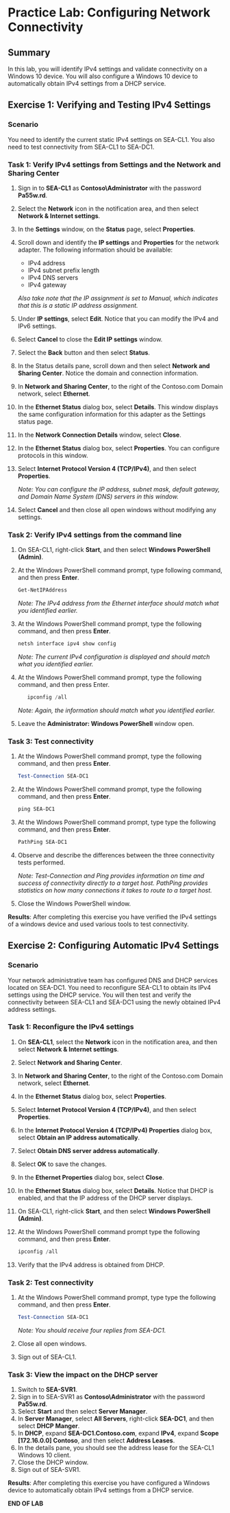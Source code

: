 # Practice Lab: Configuring Network Connectivity

## Summary

In this lab, you will identify IPv4 settings and validate connectivity on a Windows 10 device. You will also configure a Windows 10 device to automatically obtain IPv4 settings from a DHCP service.

## Exercise 1: Verifying and Testing IPv4 Settings

### Scenario

You need to identify the current static IPv4 settings on SEA-CL1. You also need to test connectivity from SEA-CL1 to SEA-DC1.

### Task 1: Verify IPv4 settings from Settings and the Network and Sharing Center

1. Sign in to **SEA-CL1** as **Contoso\\Administrator** with the password **Pa55w.rd**.

2. Select the **Network** icon in the notification area, and then select **Network & Internet settings**.

3. In the **Settings** window, on the **Status** page, select **Properties**.

4. Scroll down and identify the **IP settings** and **Properties** for the network adapter. The following information should be available:

   - IPv4 address
   - IPv4 subnet prefix length
   - IPv4 DNS servers
   - IPv4 gateway

   *Also take note that the IP assignment is set to Manual, which indicates that this is a static IP address assignment.*

5. Under **IP settings**, select **Edit**. Notice that you can modify the IPv4 and IPv6 settings.

6. Select **Cancel** to close the **Edit IP settings** window.

7. Select the **Back** button and then select **Status**.

8. In the Status details pane, scroll down and then select **Network and Sharing Center**. Notice the domain and connection information.

9. In **Network and Sharing Center**, to the right of the Contoso.com Domain network, select **Ethernet**.

10. In the **Ethernet Status** dialog box, select **Details**. This window displays the same configuration information for this adapter as the Settings status page.

11. In the **Network Connection Details** window, select **Close**.

12. In the **Ethernet Status** dialog box, select **Properties**. You can configure protocols in this window.

13. Select **Internet Protocol Version 4 (TCP/IPv4)**, and then select **Properties**.

    _Note: You can configure the IP address, subnet mask, default gateway, and Domain Name System (DNS) servers in this window._

14. Select **Cancel** and then close all open windows without modifying any settings.

### Task 2: Verify IPv4 settings from the command line

1. On SEA-CL1, right-click **Start**, and then select **Windows PowerShell (Admin)**.

2. At the Windows PowerShell command prompt, type following command, and then press **Enter**.

    ```powershell
    Get-NetIPAddress
    ```

    _Note: The IPv4 address from the Ethernet interface should match what you identified earlier._

3. At the Windows PowerShell command prompt, type the following command, and then press **Enter**.

    ```powershell
    netsh interface ipv4 show config
    ```

    _Note: The current IPv4 configuration is displayed and should match what you identified earlier._

4. At the Windows PowerShell command prompt, type the following command, and then press Enter.

    ```powershell
       ipconfig /all
    ```

    _Note: Again, the information should match what you identified earlier._
5. Leave the **Administrator: Windows PowerShell** window open.

### Task 3: Test connectivity

1. At the Windows PowerShell command prompt, type the following command, and then press **Enter**.

    ```powershell
    Test-Connection SEA-DC1
    ```

2. At the Windows PowerShell command prompt, type the following command, and then press **Enter**.

    ```powershell
    ping SEA-DC1
    ```

3. At the Windows PowerShell command prompt, type type the following command, and then press **Enter**.

    ```powershell
    PathPing SEA-DC1
     ```

4. Observe and describe the differences between the three connectivity tests performed.

   _Note: Test-Connection and Ping provides information on time and success of connectivity directly to a target host. PathPing provides statistics on how many connections it takes to route to a target host._

5. Close the Windows PowerShell window.

**Results**: After completing this exercise you have verified the IPv4 settings of a windows device and used various tools to test connectivity.

## Exercise 2: Configuring Automatic IPv4 Settings

### Scenario

Your network administrative team has configured DNS and DHCP services located on SEA-DC1. You need to reconfigure SEA-CL1 to obtain its IPv4 settings using the DHCP service. You will then test and verify the connectivity between SEA-CL1 and SEA-DC1 using the newly obtained IPv4 address settings.

### Task 1: Reconfigure the IPv4 settings

1. On **SEA-CL1**, select the **Network** icon in the notification area, and then select **Network & Internet settings**.

2. Select **Network and Sharing Center**.

3. In **Network and Sharing Center**, to the right of the Contoso.com Domain network, select **Ethernet**.

4. In the **Ethernet Status** dialog box, select **Properties**.

5. Select **Internet Protocol Version 4 (TCP/IPv4)**, and then select **Properties**.

6. In the **Internet Protocol Version 4 (TCP/IPv4) Properties** dialog box, select **Obtain an IP address automatically**.

7. Select **Obtain DNS server address automatically**.

8. Select **OK** to save the changes.

9. In the **Ethernet Properties** dialog box, select **Close**.

10. In the **Ethernet Status** dialog box, select **Details**. Notice that DHCP is enabled, and that the IP address of the DHCP server displays.

11. On SEA-CL1, right-click **Start**, and then select **Windows PowerShell (Admin)**.

12. At the Windows PowerShell command prompt type the following command, and then press **Enter**.

    ```powershell
    ipconfig /all
    ```

13. Verify that the IPv4 address is obtained from DHCP.

### Task 2: Test connectivity

1. At the Windows PowerShell command prompt, type type the following command, and then press **Enter**.

    ```powershell
    Test-Connection SEA-DC1
    ```

    _Note: You should receive four replies from SEA-DC1._
2. Close all open windows.
3. Sign out of SEA-CL1.

### Task 3: View the impact on the DHCP server

1. Switch to **SEA-SVR1**.
2. Sign in to SEA-SVR1 as **Contoso\\Administrator** with the password **Pa55w.rd**.
3. Select **Start** and then select **Server Manager**.
4. In **Server Manager**, select **All Servers**, right-click **SEA-DC1**, and then select **DHCP Manger**.
5. In **DHCP**, expand **SEA-DC1.Contoso.com**, expand **IPv4**, expand **Scope [172.16.0.0] Contoso**, and then select **Address Leases**.
6. In the details pane, you should see the address lease for the SEA-CL1 Windows 10 client.
7. Close the DHCP window.
8. Sign out of SEA-SVR1.

**Results**: After completing this exercise you have configured a Windows device to automatically obtain IPv4 settings from a DHCP service.

**END OF LAB**